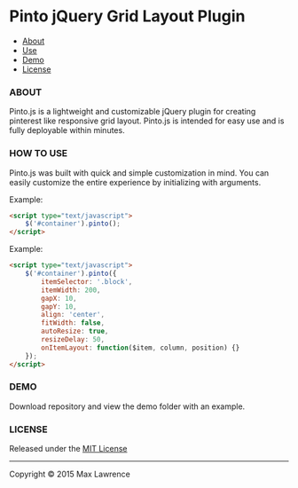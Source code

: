 # Pinto jQuery Grid Layout Plugin

* [About](#about)
* [Use](#how-to-use)
* [Demo](#demo)
* [License](#license)

### ABOUT

Pinto.js is a lightweight and customizable jQuery plugin for creating pinterest like responsive grid layout.
Pinto.js is intended for easy use and is fully deployable within minutes.

### HOW TO USE

Pinto.js was built with quick and simple customization in mind. You can easily customize the entire experience by initializing with arguments. 

Example:
```html
<script type="text/javascript">
    $('#container').pinto();
</script>
```

Example:
```html
<script type="text/javascript">
    $('#container').pinto({
        itemSelector: '.block',
        itemWidth: 200,
        gapX: 10,
        gapY: 10,
        align: 'center',
        fitWidth: false,
        autoResize: true,
        resizeDelay: 50,
        onItemLayout: function($item, column, position) {}
    });
</script>
```

### DEMO

Download repository and view the demo folder with an example.


### LICENSE

Released under the [MIT License](http://www.opensource.org/licenses/mit-license.php)

* * *

Copyright :copyright: 2015 Max Lawrence